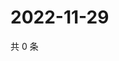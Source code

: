 # 2022-11-29

共 0 条

<!-- BEGIN WEIBO -->
<!-- 最后更新时间 Tue Nov 29 2022 02:18:36 GMT+0800 (China Standard Time) -->

<!-- END WEIBO -->
